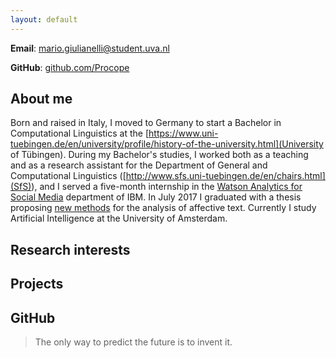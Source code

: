 ```yaml
---
layout: default
---
```


**Email**: mario.giulianelli@student.uva.nl

**GitHub**: [github.com/Procope]()

## About me
Born and raised in Italy, I moved to Germany to start a Bachelor in Computational Linguistics at the [https://www.uni-tuebingen.de/en/university/profile/history-of-the-university.html](University of Tübingen). 
During my Bachelor's studies, I worked both as a teaching and as a research assistant for the Department of General and Computational Linguistics ([http://www.sfs.uni-tuebingen.de/en/chairs.html](SfS)), and I
served a five-month internship in the [Watson Analytics for Social Media](https://www.ibm.com/us-en/marketplace/social-media-data-analysis/details#product-header-top) department of IBM. In July 2017 I graduated with a
thesis proposing [new methods](https://arxiv.org/abs/1708.03910) for the analysis of affective text.
Currently I study Artificial Intelligence at the University of Amsterdam.
## Research interests

## Projects

## GitHub

> The only way to predict the future is to invent it.
